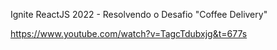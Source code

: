 Ignite ReactJS 2022 - Resolvendo o Desafio "Coffee Delivery"

https://www.youtube.com/watch?v=TagcTdubxjg&t=677s
